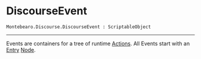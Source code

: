 # DiscourseEvent

```
Montebearo.Discourse.DiscourseEvent : ScriptableObject
```
---

Events are containers for a tree of runtime [Actions](discourse-action.md). All Events start with an [Entry](node-entry.md) [Node](node.md).
